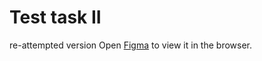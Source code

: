 # Test task II
re-attempted version
Open [Figma](https://www.figma.com/file/MSyCAqVy1UgNap0pvqH6H3/Junior-Frontend-Test-Designs-Public) to view it in the browser.
